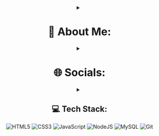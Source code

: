 <div align="center">
  <details close align="center">
    <summary>
      <h1 >💫 About Me:</h1>
    </summary>
    <p>
      🔭 I’m currently working on <strong>Small and big projects</strong><br>
      👯 I’m looking to collaborate on <strong>More projects and help others</strong><br>
      👨‍💻 All of my projects are available at <strong><a href="https://github.com/uchihaitachi5099?tab=repositories">GitHub</a></strong><br>
      📫 How to reach me: Discord: uchihaitachi5099
    </p>
  </details>

  <details close align="center">
    <summary>
      <h1>🌐 Socials:</h1>
    </summary>
    <a href="https://discord.gg/7pQskbnqeG" style="pointer-events: none;">
      <img src="https://img.shields.io/badge/Discord-%237289DA.svg?logo=discord&logoColor=white&style=for-the-badge&color=2C2C2C" alt="Discord">
    </a>
    <a href="https://instagram.com/uchiha_itachi_5099" style="pointer-events: none;">
      <img src="https://img.shields.io/badge/Instagram-%23E4405F.svg?logo=Instagram&logoColor=white&style=for-the-badge&color=2C2C2C" alt="Instagram">
    </a>
  </details>

 <details close align="center">
 <summary>
    <h2>💻 Tech Stack:</h2>
    <img src="https://img.shields.io/badge/html5-%23E34F26.svg?style=for-the-badge&logo=html5&logoColor=white&color=E34F26" alt="HTML5">
    <img src="https://img.shields.io/badge/css3-%231572B6.svg?style=for-the-badge&logo=css3&logoColor=white&color=1572B6" alt="CSS3">
    <img src="https://img.shields.io/badge/javascript-%23323330.svg?style=for-the-badge&logo=javascript&logoColor=%23F7DF1E&color=F7DF1E" alt="JavaScript">
    <img src="https://img.shields.io/badge/node.js-6DA55F?style=for-the-badge&logo=node.js&logoColor=white&color=6DA55F" alt="NodeJS">
    <img src="https://img.shields.io/badge/mysql-4479A1.svg?style=for-the-badge&logo=mysql&logoColor=white&color=4479A1" alt="MySQL">
    <img src="https://img.shields.io/badge/git-%23F05033.svg?style=for-the-badge&logo=git&logoColor=white&color=F05033" alt="Git">
  </summary>

  <summary align="center">
    <h2>📊 GitHub Stats:</h2>
    <img src="https://github-readme-stats.vercel.app/api?username=uchihaitachi5099&theme=vue-dark&hide_border=true&include_all_commits=true&count_private=true" alt="GitHub Stats"><br/>
    <img src="https://github-readme-streak-stats.herokuapp.com/?user=uchihaitachi5099&theme=vue-dark&hide_border=true" alt="GitHub Streak Stats"><br/>
    <img src="https://github-readme-stats.vercel.app/api/top-langs/?username=uchihaitachi5099&theme=vue-dark&hide_border=true&layout=compact&langs_count=8" alt="Top Languages">
  </summary>

  <hr>

  <div align="center">
    <a href="https://visitcount.itsvg.in/api?id=uchihaitachi5099&icon=0&color=12" style="pointer-events: none;">
      <img src="https://visitcount.itsvg.in/api?id=uchihaitachi5099&icon=0&color=12" alt="Visitors">
    </a>
  </div>
</div>

<!-- Proudly created with GPRM ( https://gprm.itsvg.in ) -->
